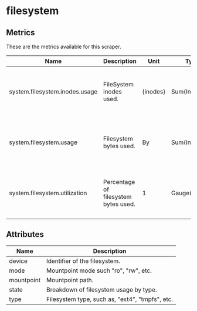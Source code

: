 [comment]: <> (Code generated by mdatagen. DO NOT EDIT.)

# filesystem

## Metrics

These are the metrics available for this scraper.

| Name | Description | Unit | Type | Attributes |
| ---- | ----------- | ---- | ---- | ---------- |
| system.filesystem.inodes.usage | FileSystem inodes used. | {inodes} | Sum(Int) | <ul> <li>device</li> <li>mode</li> <li>mountpoint</li> <li>type</li> <li>state</li> </ul> |
| system.filesystem.usage | Filesystem bytes used. | By | Sum(Int) | <ul> <li>device</li> <li>mode</li> <li>mountpoint</li> <li>type</li> <li>state</li> </ul> |
| system.filesystem.utilization | Percentage of filesystem bytes used. | 1 | Gauge(Double) | <ul> <li>device</li> <li>mode</li> <li>mountpoint</li> <li>type</li> <li>state</li> </ul> |

## Attributes

| Name | Description |
| ---- | ----------- |
| device | Identifier of the filesystem. |
| mode | Mountpoint mode such "ro", "rw", etc. |
| mountpoint | Mountpoint path. |
| state | Breakdown of filesystem usage by type. |
| type | Filesystem type, such as, "ext4", "tmpfs", etc. |
